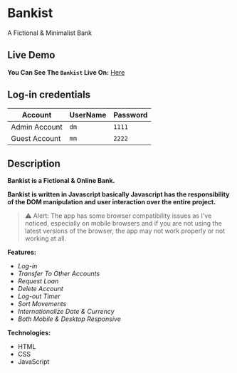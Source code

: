 # Bankist

A Fictional &amp; Minimalist Bank

## Live Demo

**You Can See The `Bankist` Live On:** [Here](https://dimitarmitev92.github.io/Bankist/)

## Log-in credentials

| Account       | UserName | Password |
| ------------- | -------- | -------- |
| Admin Account | `dm`     | `1111`   |
| Guest Account | `mm`     | `2222`   |

## Description

**Bankist is a Fictional & Online Bank.**

**Bankist is written in Javascript basically Javascript has the responsibility of the DOM manipulation and user interaction over the entire project.**

> ⚠ Alert: The app has some browser compatibility issues as I've noticed, especially on mobile browsers and if you are not using the latest versions of the browser, the app may not work properly or not working at all.

**Features:**

-  _Log-in_
-  _Transfer To Other Accounts_
-  _Request Loan_
-  _Delete Account_
-  _Log-out Timer_
-  _Sort Movements_
-  _Internationalize Date & Currency_
-  _Both Mobile & Desktop Responsive_

**Technologies:**

- HTML
- CSS
- JavaScript
